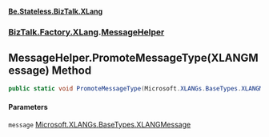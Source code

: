 #### [Be.Stateless.BizTalk.XLang](README.md 'README')
### [BizTalk.Factory.XLang](BizTalk.Factory.XLang.md 'BizTalk.Factory.XLang').[MessageHelper](MessageHelper.md 'BizTalk.Factory.XLang.MessageHelper')

## MessageHelper.PromoteMessageType(XLANGMessage) Method

```csharp
public static void PromoteMessageType(Microsoft.XLANGs.BaseTypes.XLANGMessage message);
```
#### Parameters

<a name='BizTalk.Factory.XLang.MessageHelper.PromoteMessageType(Microsoft.XLANGs.BaseTypes.XLANGMessage).message'></a>

`message` [Microsoft.XLANGs.BaseTypes.XLANGMessage](https://docs.microsoft.com/en-us/dotnet/api/Microsoft.XLANGs.BaseTypes.XLANGMessage 'Microsoft.XLANGs.BaseTypes.XLANGMessage')